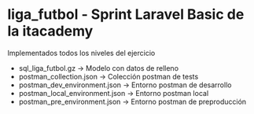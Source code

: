 # liga_futbol - Sprint Laravel Basic de la itacademy
Implementados todos los niveles del ejercicio
- sql_liga_futbol.gz -> Modelo con datos de relleno
- postman_collection.json -> Colección postman de tests
- postman_dev_environment.json -> Entorno postman de desarrollo
- postman_local_environment.json -> Entorno postman local
- postman_pre_environment.json -> Entorno postman de preproducción
